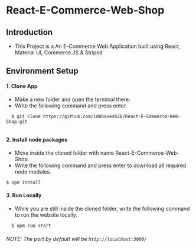 # React-E-Commerce-Web-Shop
## Introduction
* This Project is a An E-Commerce Web Application built using React, Material UI, Commerce.JS & Striped
## Environment Setup

  #### 1. Clone App
  
  * Make a new folder and open the terminal there.
  * Write the following command and press enter.
  
  ```
    $ git clone https://github.com/imbhavesh28/React-E-Commerce-Web-Shop.git   
    
  ```
    
 #### 2. Install node packages
 
  * Move inside the cloned folder with name React-E-Commerce-Web-Shop.
  * Write the following command and press enter to download all required node modules.
 
   ```
   $ npm install 
  ```
  
#### 3. Run Locally

 * While you are still inside the cloned folder, write the following command to run the website locally. 
 
 ```
   $ npm run start
 ```
  
 ###### NOTE: The port by default will be ```http://localhost:3000/```
